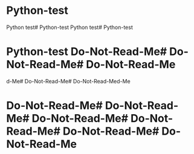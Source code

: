 # Python-test
Python test# Python-test
Python test# Python-test
# Python-test Do-Not-Read-Me# Do-Not-Read-Me# Do-Not-Read-Me

d-Me# Do-Not-Read-Me# Do-Not-Read-Med-Me
# Do-Not-Read-Me# Do-Not-Read-Me# Do-Not-Read-Me# Do-Not-Read-Me# Do-Not-Read-Me# Do-Not-Read-Me

